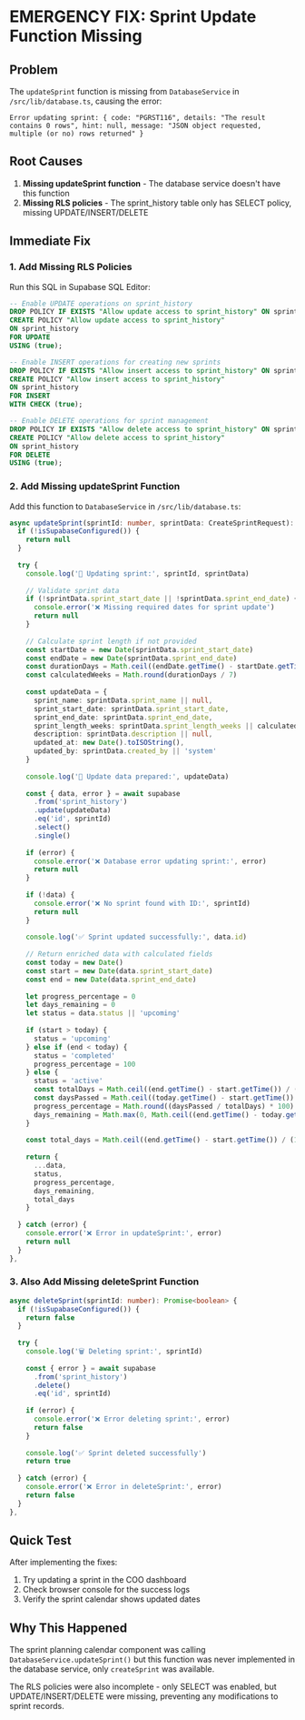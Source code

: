 # EMERGENCY FIX: Sprint Update Function Missing

## Problem
The `updateSprint` function is missing from `DatabaseService` in `/src/lib/database.ts`, causing the error:
```
Error updating sprint: { code: "PGRST116", details: "The result contains 0 rows", hint: null, message: "JSON object requested, multiple (or no) rows returned" }
```

## Root Causes
1. **Missing updateSprint function** - The database service doesn't have this function
2. **Missing RLS policies** - The sprint_history table only has SELECT policy, missing UPDATE/INSERT/DELETE

## Immediate Fix

### 1. Add Missing RLS Policies
Run this SQL in Supabase SQL Editor:

```sql
-- Enable UPDATE operations on sprint_history
DROP POLICY IF EXISTS "Allow update access to sprint_history" ON sprint_history;
CREATE POLICY "Allow update access to sprint_history" 
ON sprint_history 
FOR UPDATE 
USING (true);

-- Enable INSERT operations for creating new sprints
DROP POLICY IF EXISTS "Allow insert access to sprint_history" ON sprint_history;
CREATE POLICY "Allow insert access to sprint_history" 
ON sprint_history 
FOR INSERT 
WITH CHECK (true);

-- Enable DELETE operations for sprint management
DROP POLICY IF EXISTS "Allow delete access to sprint_history" ON sprint_history;
CREATE POLICY "Allow delete access to sprint_history" 
ON sprint_history 
FOR DELETE 
USING (true);
```

### 2. Add Missing updateSprint Function
Add this function to `DatabaseService` in `/src/lib/database.ts`:

```typescript
async updateSprint(sprintId: number, sprintData: CreateSprintRequest): Promise<SprintHistoryEntry | null> {
  if (!isSupabaseConfigured()) {
    return null
  }
  
  try {
    console.log('🔄 Updating sprint:', sprintId, sprintData)
    
    // Validate sprint data
    if (!sprintData.sprint_start_date || !sprintData.sprint_end_date) {
      console.error('❌ Missing required dates for sprint update')
      return null
    }
    
    // Calculate sprint length if not provided
    const startDate = new Date(sprintData.sprint_start_date)
    const endDate = new Date(sprintData.sprint_end_date)
    const durationDays = Math.ceil((endDate.getTime() - startDate.getTime()) / (1000 * 60 * 60 * 24)) + 1
    const calculatedWeeks = Math.round(durationDays / 7)
    
    const updateData = {
      sprint_name: sprintData.sprint_name || null,
      sprint_start_date: sprintData.sprint_start_date,
      sprint_end_date: sprintData.sprint_end_date,
      sprint_length_weeks: sprintData.sprint_length_weeks || calculatedWeeks,
      description: sprintData.description || null,
      updated_at: new Date().toISOString(),
      updated_by: sprintData.created_by || 'system'
    }
    
    console.log('📝 Update data prepared:', updateData)
    
    const { data, error } = await supabase
      .from('sprint_history')
      .update(updateData)
      .eq('id', sprintId)
      .select()
      .single()
    
    if (error) {
      console.error('❌ Database error updating sprint:', error)
      return null
    }
    
    if (!data) {
      console.error('❌ No sprint found with ID:', sprintId)
      return null
    }
    
    console.log('✅ Sprint updated successfully:', data.id)
    
    // Return enriched data with calculated fields
    const today = new Date()
    const start = new Date(data.sprint_start_date)
    const end = new Date(data.sprint_end_date)
    
    let progress_percentage = 0
    let days_remaining = 0
    let status = data.status || 'upcoming'
    
    if (start > today) {
      status = 'upcoming'
    } else if (end < today) {
      status = 'completed'
      progress_percentage = 100
    } else {
      status = 'active'
      const totalDays = Math.ceil((end.getTime() - start.getTime()) / (1000 * 60 * 60 * 24)) + 1
      const daysPassed = Math.ceil((today.getTime() - start.getTime()) / (1000 * 60 * 60 * 24)) + 1
      progress_percentage = Math.round((daysPassed / totalDays) * 100)
      days_remaining = Math.max(0, Math.ceil((end.getTime() - today.getTime()) / (1000 * 60 * 60 * 24)))
    }
    
    const total_days = Math.ceil((end.getTime() - start.getTime()) / (1000 * 60 * 60 * 24)) + 1
    
    return {
      ...data,
      status,
      progress_percentage,
      days_remaining,
      total_days
    }
    
  } catch (error) {
    console.error('❌ Error in updateSprint:', error)
    return null
  }
},
```

### 3. Also Add Missing deleteSprint Function
```typescript
async deleteSprint(sprintId: number): Promise<boolean> {
  if (!isSupabaseConfigured()) {
    return false
  }
  
  try {
    console.log('🗑️ Deleting sprint:', sprintId)
    
    const { error } = await supabase
      .from('sprint_history')
      .delete()
      .eq('id', sprintId)
    
    if (error) {
      console.error('❌ Error deleting sprint:', error)
      return false
    }
    
    console.log('✅ Sprint deleted successfully')
    return true
    
  } catch (error) {
    console.error('❌ Error in deleteSprint:', error)
    return false
  }
},
```

## Quick Test
After implementing the fixes:

1. Try updating a sprint in the COO dashboard
2. Check browser console for the success logs
3. Verify the sprint calendar shows updated dates

## Why This Happened
The sprint planning calendar component was calling `DatabaseService.updateSprint()` but this function was never implemented in the database service, only `createSprint` was available.

The RLS policies were also incomplete - only SELECT was enabled, but UPDATE/INSERT/DELETE were missing, preventing any modifications to sprint records.
